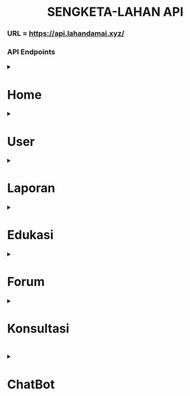 <h1 style="text-align: center;">SENGKETA-LAHAN API</h1>

### URL = https://api.lahandamai.xyz/

### **API Endpoints**
<details> 
<summary><h1>Home</h1></summary>

### 1. Get Home Content 
- **Deskripsi** : Mendapatkan konten halaman utama. Konten tersebut terdiri dari jumlah laporan per bulan untuk tahun berjalan dan daftar postingan edukasi terbaru.    
- **URL**: `/api/home/get`   
- **Method**: `GET`   

#### Response
```json
{
    "data": {
        "photo_profile": "url photo profile",
        "jumlah_laporan": {
            "0": 1,
            "1": 0,
            "2": 0,
            "3": 0,
            "4": 0,
            "5": 10,
            "6": 0,
            "7": 0,
            "8": 0,
            "9": 0,
            "10": 0,
            "11": 0,
        },
            
        "edukasi": [
            {
                "id": "uuid",
                "judul": "string",
                "deskripsi": "string",
                "isi": "string",
                "publisher": "string",
                "tanggal_upload": "2024-06-10T00:00:00.000Z",
                "sumber": "string",
                "isRecommended": "boolean",
                "fotos": [
                    "https://example.com/foto1.jpg",
                    ...
                ]
            },
            ...
        ]
    }
}
```
</details>

<details>
  <summary><h1>User</h1></summary>

### **1. Register User**
- **URL**: `/api/users/register`
- **Method**: `POST`
- **Body**:
  ```json
  {
    "email": "string",
    "nama": "string",
    "alamat": "string",
    "nik": "string",
    "password": "string",
    "tanggal_lahir": "string"
  }
  ```
- **Success Response**:
  - **Code**: `200 OK`
  - **Content**:
    ```json
    {
      "data": {
        "email": "string",
        "nama": "string"
      }
    }
    ```
- **Error Response**:
  - **Code**: `400 Bad Request`
  - **Content**: `email atau NIK sudah ada`

### **2. Login User**
- **URL**: `/api/users/login`
- **Method**: `POST`
- **Body**:
  ```json
  {
    "email": "string",
    "password": "string"
  }
  ```
- **Success Response**:
  - **Code**: `200 OK`
  - **Content**:
    ```json
    {
      "data": {
        "token": "string",
        "nama": "string",
        "role": "string",
        "email": "string",
        "nik": "string"
      }
    }
    ```
  - **Cookie**: `token` (httpOnly)
- **Error Response**:
  - **Code**: `401 Unauthorized`
  - **Content**: `email or password wrong`

### **3. Get Current User**
- **URL**: `/api/users/current`
- **Method**: `GET`
- **Headers**:
  - **Cookie**: `token=string`
- **Success Response**:
  - **Code**: `200 OK`
  - **Content**:
    ```json
    {
      "data": {
        "email": "string",
        "nama": "string",
        "alamat": "string",
        "nik": "string",
        "tanggal_lahir": "string"
      }
    }
    ```
- **Error Response**:
  - **Code**: `404 Not Found`
  - **Content**: `User tidak ditemukan`


### 4. Get All User
- **URL**: `/api/users/get/all`
- **Method**: `GET`
- **Headers**:
  - **Authorization**: Bearer <token>
- **Success Response**:
  - **Code**: `200 OK`
  - **Content**:

### 5. Update User
- **URL**: `/api/users/update`
- **Method**: `PUT`
- **Description**: memperbarui detail pengguna termasuk foto profil dengan pembaruan satu gambar profil per permintaan.
- **Headers**:
  - **Content-Type**: multipart/form-data
- **Success Response**:
  - **Code**: `200 OK`   

#### Body
- **Multipart/Form-Data**: 
  - `files`: (opsional) File gambar profil untuk diunggah.
  - Detail pengguna lainnya sebagai field JSON.

- **Request**
  ```json
  {
    "email": "string",
    "nama": "string",
    "alamat": "string",
    "nik": "string",
    "tanggal_lahir": "string",
    "foto": [<file>]
  }
  ```

- **Response**
  - Success (200)
  ```json
  {
    "data": {
      "email": "string",
      "role": "string",
      "nama": "string",
      "alamat": "string",
      "nik": "string",
      "tanggal_lahir": "string",
      "foto": "string"
    }
  }
  ```

- **Errors**
  - **400 Bad Request**
    - If more than one file is uploaded:
      ```json
      {
        "error": "only one file allowed"
      }
      ```
  - **401 Unauthorized**
    - If the user is not authenticated.
  - **500 Internal Server Error**
    - If there is a server-side error during the update process.




### 6. Update User Role 
- **URL**: `/api/users/update/role`
- **Description** : mengganti peran pengguna, jika pengguna umum maka menjadi admin dan jika admin maka menjadi pengguna umum
- **Method**: `PUT`
- **Body**:
  ```json
  {}
  ```
- **Success Response**:
  - **Code**: `200 OK`
  - **Content**:
    ```json
    {
      "data": {
        "email": "string",
        "role": "string"
      }
    }
    ```

### 7. get other user by nik
- **URL**: `/api/users/:nik/get/`
- **Description** : Dapatkan detail pengguna berdasarkan nik
- **Method**: `GET`
- **Reqeuest Parameter**: (nik) NIK user
- hanya dapat dipanggil oleh user role admin
- **Success Response**:
  - **Code**: `200 OK`
  - **Content**:
    ```json
    {
      "data": {
          "email": "string",
          "nama": "string",
          "alamat": "string",
          "nik": "string",
          "tanggal_lahir": "string",
          "role": "string",
          "foto": "https://storage.googleapis.com/lahan-damai/example-example.jpg"
      }
    }
    ```

</details>

<details> 
<summary><h1>Laporan</h1></summary>

### 1. Create Laporan
- **url:** `/api/laporan/create`  
- **Method:** `POST`  
- **Description:** Membuat laporan baru.  
- **Headers:**  
  - `Authorization: Bearer <token>`  
  - `Content-Type: multipart/form-data`

**Request Body:**
```json
{
  "no_sertifikat": "string",
  "deskripsi": "string",
  "latitude": "float",
  "longitude": "float",
  "proses_laporan": "string",
  "foto": [<file1>, <file2>, ...],
  "tanggal_lapor": "string"
}
```

    **Note:**
    - `tanggal_lapor` Jika tidak diberikan maka akan diisi dengan tanggal saat ini.


**Responses:**
- `200 OK`: Laporan berhasil dibuat.
```json
{
  "data": {
    "latitude": "string",
    "longitude": "string",
    "no_sertifikat": "string",
    "user_nik": "string",
    "deskripsi": "string",
    "proses_laporan": "string",
    "tanggal_lapor": "string"
  }
}
```
- `400 Bad Request`: Permintaan tidak valid.
- `500 Internal Server Error`: Kesalahan server.

---

### 2. Get Koordinat Laporan
- **url:** `/api/map/get`  
- **Method:** `GET`  
- **Description:** Mendapatkan koordinat semua laporan milik pengguna. jika admin, maka akan mengembalikan semua koordinat yang ada di database.  
- **Headers:**  
  - `Authorization: Bearer <token>`

**Responses:**
- `200 OK`: Berhasil mendapatkan koordinat.
```json
{
  "data": [
    {
      "no_sertifikat": "string",
      "latitude": "float",
      "longitude": "float"
    },
    ...
  ]
}
```
- `500 Internal Server Error`: Kesalahan server.

---

### 3. Get Laporan
- **url:** `/api/laporan/:no_sertifikat/get`  
- **Method:** `GET`  
- **Description:** Mendapatkan laporan berdasarkan nomor sertifikat.  
- **Headers:**  
  - `Authorization: Bearer <token>`
**Request Body:**
```json
{
	"user_nik": "string" // opsional
}
```
**Responses:**
- `200 OK`: Berhasil mendapatkan laporan.
```json
{
  "data": {
    "latitude": "float",
    "longitude": "float",
    "no_sertifikat": "string",
    "user_nik": "string",
    "deskripsi": "string",
    "proses_laporan": "string",
    "tanggal_lapor": "string",
    "fotos": ["url1", "url2", ...]
  }
}
```
- `404 Not Found`: Laporan tidak ditemukan.
- `500 Internal Server Error`: Kesalahan server.

---

### 4. Delete Laporan
- **url:** `/api/laporan/delete`  
- **Method:** `DELETE`  
- **Description:** Menghapus laporan berdasarkan nomor sertifikat.  
- **Headers:**  
  - `Authorization: Bearer <token>`

**Request Body:**
```json
{
  "no_sertifikat": "string",
  "user_nik": "string"
}
```

**Responses:**
- `200 OK`: Laporan berhasil dihapus.
```json
{
  "data": "success"
}

```
- `404 Not Found`: Laporan tidak ditemukan.
- `500 Internal Server Error`: Kesalahan server.

---

### 5. Update Laporan
- **url:** `/api/laporan/update`  
- **Method:** `PUT`  
- **Description:** Memperbarui laporan berdasarkan nomor sertifikat.  
- **Headers:**  
  - `Authorization: Bearer <token>`

**Request Body:**
```json
{
  "no_sertifikat": "string",
  "user_nik": "string",
  "deskripsi": "string",
  "latitude": "float",
  "longitude": "float",
  "proses_laporan": "string",
  "tanggal_lapor": "string"
}
```

**Responses:**
```json
{
  "data": {
    "no_sertifikat": "string",
    "deskripsi": "string",
    "latitude": "string",
    "longitude": "string",
    "proses_laporan": "string",
    "tanggal_lapor": "string", 
    "user_nik": "string"
  }
}
```
- `200 OK`: Laporan berhasil diperbarui.
- `404 Not Found`: Laporan tidak ditemukan.
- `400 Bad Request`: Permintaan tidak valid.
- `500 Internal Server Error`: Kesalahan server.

---

### 6. Delete Laporan Photos
- **url:** `/api/laporan/photos/delete`  
- **Method:** `DELETE`  
- **Description:** Menghapus semua foto terkait laporan berdasarkan nomor sertifikat.  
- **Headers:**  
  - `Authorization: Bearer <token>`

**Request Body:**
```json
{
  "no_sertifikat": "string",
  "user_nik": "string"
}
```

**Responses:**
```json
{
  "data": "success"
}
```
- `200 OK`: Foto laporan berhasil dihapus.
- `404 Not Found`: Laporan atau foto tidak ditemukan.
- `500 Internal Server Error`: Kesalahan server.

---

### 7. Add Photos to Laporan
- **url:** `/api/laporan/photos/add`  
- **Method:** `PUT`  
- **Description:** Menambahkan foto ke laporan berdasarkan nomor sertifikat.  
- **Headers:**  
  - `Authorization: Bearer <token>`
  - `Content-Type: multipart/form-data`

**Request Body:**
```json
{
  "no_sertifikat": "string",
  "user_nik": "string",
  "files": [<file1>, <file2>, ...]
}
```

**Responses:**
```json
{
  "data": "success"
}
```
- `200 OK`: Foto berhasil ditambahkan.
- `404 Not Found`: Laporan tidak ditemukan.
- `400 Bad Request`: Permintaan tidak valid.
- `500 Internal Server Error`: Kesalahan server.

### 8. Get All Laporan Sengketa
**Endpoint:** `/api/laporan/get/all`  
**Method:** `GET`  
**Description:** Mendapatkan semua laporan sengketa yang tersimpan, diurutkan berdasarkan tanggal lapor dari yang terbaru.  
**Headers:**  
- `Authorization: Bearer <token>`

**Responses:**
- `200 OK`: Berhasil mendapatkan semua laporan sengketa.
```json
{
  "data": [
    {
      "latitude": "string",
      "longitude": "string",
      "no_sertifikat": "string",
      "user_nik": "string",
      "deskripsi": "string",
      "proses_laporan": "string",
      "fotos": ["url1", "url2", ...]
    },
    ...
  ]
}
```
- `500 Internal Server Error`: Kesalahan server.

---

### 9. Get Laporan Sengketa Milik User
**Endpoint:** `/api/laporan/get/user/`  
**Method:** `GET`  
**Description:** Mendapatkan semua laporan sengketa yang terkait dengan pengguna.
**Headers:**  
- `Authorization: Bearer <token>`

**Request:**
```json
{
  "user_nik": "string" // opsional
}
```

**Responses:**
```json
{
    "data": {
        "latitude": "string",
        "longitude": "string",
        "no_sertifikat": "string",
        "user_nik": "string",
        "deskripsi": "string",
        "proses_laporan": "string",
        "tanggal_lapor": "string",
        "fotos": ["url1", "url2", ...]
    }
}
```
</details>


<details> 
<summary><h1> Edukasi</h1></summary>

### 1. Get Post Edukasi
**Endpoint:** `/api/edukasi/:id/get`  
**Method:** `GET`  
**Description:** Mendapatkan detail post edukasi berdasarkan ID.  
**Headers:**  
- `Authorization: Bearer <token>`

**Path Parameters:**
- `id` (integer): ID dari post edukasi yang ingin didapatkan.

**Responses:**
- `200 OK`: Berhasil mendapatkan post edukasi.
```json
{
  "data": {
    "id": "string",
    "judul": "string",
    "deskripsi": "string",
    "isi": "string",
    "publisher": "string",
    "tanggal_upload": "string",
    "sumber": "string",
    "fotos": ["url1", "url2", ...]
  }
}
```

---

### 2. Get All Post Edukasi
**Endpoint:** `/api/edukasi/get`  
**Method:** `GET`  
**Description:** Mendapatkan semua post edukasi.  
**Headers:**  
- `Authorization: Bearer <token>`

**Responses:**
- `200 OK`: Berhasil mendapatkan semua post edukasi.
```json
{
  "data": [
    {
      "id": "string",
      "judul": "string",
      "deskripsi": "string",
      "isi": "string",
      "publisher": "string",
      "tanggal_upload": "string",
      "sumber": "string",
      "fotos": ["url1", "url2", ...]
    },
    ...
  ]
}
```

---

### 3. Create Post Edukasi
**Endpoint:** `/api/edukasi/create`  
**Method:** `POST`  
**Description:** Membuat post edukasi baru.  
**Headers:**  
- `Authorization: Bearer <token>`
- `Content-Type: application/json`

**Request Body:**
```json
{
  "judul": "string",
  "deskripsi": "string",
  "isi": "string",
  "publisher": "string",
  "tanggal_upload": "string",
  "foto": [<file1>, <file2>, ...],
  "sumber": "string"
}
```

**Responses:**
- `200 OK`: Post edukasi berhasil dibuat.
```json
{
  "data": {
    "id": "integer",
    "judul": "string",
    "deskripsi": "string",
    "isi": "string",
    "publisher": "string",
    "tanggal_upload": "string"
  }
}
```

---

### 4. Update Post Edukasi
**Endpoint:** `/api/edukasi/update/:id`  
**Method:** `PUT`  
**Description:** Memperbarui post edukasi berdasarkan ID.  
**Headers:**  
- `Authorization: Bearer <token>`
- `Content-Type: application/json`

**Path Parameters:**
- `id` (integer): ID dari post edukasi yang ingin diperbarui.

**Request Body:**
```json
{
  "judul": "string",
  "deskripsi": "string",
  "isi": "string",
  "publisher": "string",
  "tanggal_upload": "string",
  "sumber": "string"
}
```

**Responses:**
- `200 OK`: Post edukasi berhasil diperbarui.
```json
{
  "data": {
    "id": "integer",
    "judul": "string",
    "deskripsi": "string",
    "isi": "string",
    "publisher": "string",
    "tanggal_upload": "string",
    "sumber": "string"
  }
}
```

---

### 5. Delete Post Edukasi
**Endpoint:** `/api/edukasi/delete/:id`  
**Method:** `DELETE`  
**Description:** Menghapus post edukasi berdasarkan ID.  
**Headers:**  
- `Authorization: Bearer <token>`

**Path Parameters:**
- `id` (integer): ID dari post edukasi yang ingin dihapus.

**Responses:**
- `200 OK`: Post edukasi berhasil dihapus.
```json
{
  "data": "success"
}
```

---

### 6. Delete Post Photos
**Endpoint** `/api/edukasi/photos/delete/:id`   
**Method** `DELETE`   
Response:
```json
{
  "data": "success"
}

```
- 200 OK: { "data": "success" }
- 404 Not Found: No photos found for the post
- 500 Internal Server Error: Server error


### 7. Add Photos to a Post
**Endpoint**: `/api/edukasi/photos/add/:id`   
**Method**: `PUT`   
**Request**: Multipart form data with files field containing image files  
**Response**:
```json
{
  "data": "success"
}

```


### 8. Get Recommended Artikel Edukasi
**Endpoint:** `/api/edukasi/recommended/get`  
**Method:** `GET`  
**Description:** 
**Headers:**  
- `Authorization: Bearer <token>`

**Responses:**
```json
{
    "data": [
        {
            "id": 1,
            "judul": "string",
            "deskripsi": "string",
            "isi": "string",
            "publisher": "string",
            "tanggal_upload": "2023-11-30T00:00:00.000Z",
            "sumber": "string",
            "fotos": [...]
        },
        ...
    ]
}
```

---

</details>

<details> 
<summary> <h1> Forum </h1></summary>

### 1. Membuat Thread Forum
**Endpoint:** `/api/forum/create`  
**Method:** `POST`  
**Deskripsi:** Membuat thread baru di forum.  
**Headers:**
- `Authorization: Bearer <token>`

**Request Body:**
```json
{
  "judul": "string",
  "isi": "string"
}
```

**Responses:**
- `200 OK`: Berhasil membuat thread.
```json
{
  "data": {
    "id": "string",
    "judul": "string",
    "isi": "string",
    "user_nik": "string",
    "tanggal_upload": "string"
  }
}
```

### 2. Membuat Balasan Thread Forum
**Endpoint:** `/api/forum/reply/add`  
**Method:** `POST`  
**Deskripsi:** Membuat balasan baru di thread forum.  
**Headers:**
- `Authorization: Bearer <token>`

**Request Body:**
```json
{
  "thread_id": "string",
  "isi": "string"
}
```

**Responses:**
- `200 OK`: Berhasil membuat balasan.
```json
{
  "data": {
    "id": "string",
    "isi": "string",
    "user_nik": "string",
    "tanggal_upload": "string"
  }
}
```

### 3. Mendapatkan Thread Forum
**Endpoint:** `/api/forum/:id/get`  
**Method:** `GET`  
**Deskripsi:** Mendapatkan detail dari sebuah thread forum berdasarkan ID.  
**Parameters:**
- `id` (path parameter): ID dari thread yang ingin diambil.
**Headers:**
- `Authorization: Bearer <token>`


**Responses:**
- `200 OK`: Berhasil mendapatkan thread.
```json
{
  "data": {
    "id": "string",
    "judul": "string",
    "isi": "string",
    "user_nik": "string",
    "tanggal_upload": "string"
  }
}
```
### 3.1 Mendapatkan Thread Forum beserta Reply
**Endpoint:** `/api/forum/:id/detail/get`  
**Method:** `GET`  
**Deskripsi:** Mendapatkan seluruh detail dari suatu thread  
**Parameters:**
- `id` (path parameter): ID dari thread yang ingin diambil.
**Headers:**
- `Authorization: Bearer <token>`


**Responses:**
- `200 OK`: Berhasil mendapatkan thread.
```json
{
    "data": {
        "id": "string",
        "judul": "string",
        "isi": "string",
        "tanggal_upload": "string",
        "total_reply": "integer",
        "user": {
            "nama": "string",
            "foto": "string",
            "email": "string",
            "nik": "string"
        },
        "replies": [
            {
                "id": "string",
                "thread_id": "string",
                "isi": "string",
                "tanggal_upload": "string",
                "user": {
                    "nama": "string",
                    "foto": "string",
                    "email": "string",
                    "nik": "string"
                },
                "replies": [
                    {...},
                    {...},
                    {...},
                ]
            },
            {...},
            {...},
            
        ]
    }
}
```
### 4. Mendapatkan Balasan Thread Forum
**Endpoint:** `/api/forum/:id/replies/get`  
**Method:** `GET`  
**Deskripsi:** Mendapatkan semua balasan dari sebuah thread forum berdasarkan ID thread.  
**Parameters:**
- `id` (path parameter): ID dari thread yang balasannya ingin diambil.
**Headers:**
- `Authorization: Bearer <token>`

**Responses:**
- `200 OK`: Berhasil mendapatkan balasan.
```json
{
  "data": [
    {
      "id": "string",
      "isi": "string",
      "user_nik": "string",
      "tanggal_upload": "string"
    },
    ...
  ]
}
```

### 5. Mendapatkan Semua Thread Forum
**Endpoint:** `/api/forum/get/all`  
**Method:** `GET`  
**Deskripsi:** Mendapatkan semua thread forum.
**Headers:**
- `Authorization: Bearer <token>`

**Responses:**
- `200 OK`: Berhasil mendapatkan semua thread.
```json
{
    "data": [
        {
            "id": "string",
            "judul": "string",
            "isi": "string",
            "tanggal_upload": "2024-06-06T14:37:38.597Z",
            "total_reply": "int",
            "user": {
                "nama": "string",
                "foto": "https://storage.googleapis.com/...",
                "email": "string",
                "nik": "string"
            }
        },
        ...
    ]
}
```

### 6. Menghapus Thread Forum
**Endpoint:** `/api/forum/:id/delete`  
**Method:** `DELETE`  
**Deskripsi:** Menghapus sebuah thread forum berdasarkan ID.  
**Headers:**
- `Authorization: Bearer <token>`

**Parameters:**
- `id` (path parameter): ID dari thread yang ingin dihapus.

**Responses:**
- `200 OK`: Berhasil menghapus thread.
```json
{
  "data": "success"
}
```

### 7. Menghapus Balasan Thread Forum
**Endpoint:** `/api/forum/reply/:id/delete`  
**Method:** `DELETE`  
**Deskripsi:** Menghapus sebuah balasan di thread forum berdasarkan ID balasan.  
**Headers:**
- `Authorization: Bearer <token>`

**Parameters:**
- `id` (path parameter): ID dari balasan yang ingin dihapus.

**Responses:**
- `200 OK`: Berhasil menghapus balasan.
```json
{
  "data": "success"
}
```

### 8. Memperbarui Thread Forum
**Endpoint:** `/api/forum/:id/update`  
**Method:** `PUT`  
**Deskripsi:** Memperbarui sebuah thread forum berdasarkan ID.  
**Headers:**
- `Authorization: Bearer <token>`

**Parameters:**
- `id` (path parameter): ID dari thread yang ingin diperbarui.

**Request Body:**
```json
{
  "judul": "string",
  "isi": "string"
}
```

**Responses:**
- `200 OK`: Berhasil memperbarui thread.
```json
{
  "data": "success"
}
```

### 9. Memperbarui Balasan Thread Forum
**Endpoint:** `/api/forum/reply/:id/update`  
**Method:** `PUT`  
**Deskripsi:** Memperbarui sebuah balasan di thread forum berdasarkan ID balasan.  
**Headers:**
- `Authorization: Bearer <token>`

**Parameters:**
- `id` (path parameter): ID dari balasan yang ingin diperbarui.

**Request Body:**
```json
{
  "isi": "string"
}
```

**Responses:**
- `200 OK`: Berhasil memperbarui balasan.
```json
{
  "data": "success"
}
```
</details>


<details>
<summary><h1> Konsultasi <h1></summary>

### Get All Experts
- **Endpoint**: `/api/konsultasi/ahli/get`
- **Method**: `GET`
- **Description**: Ambil semua ahli.
- **Headers:** `Authorization: Bearer <token>`

- **Response**:
    - **Status**: `200 OK`
    - **Body**:
        ```json
        {
            "data": [
                {
                    "id": "uuid",
                    "nama": "John Doe",
                    "bidang": "Psychology",
                    "nomor_wa": "1234567890",
                    "deskripsi": "Expert in psychology",
                    "lama_kerja": 5,
                    "foto": "https://storage.googleapis.com/bucket/1-photo.jpg",
                    "rating": 4,
                    "total_review": 5,
                },
                ...
            ]
        }
        ```

### Get Experts by Field
- **Endpoint**: `/api/konsultasi/ahli/get/bidang/:bidang`
- **Method**: `GET`
- **Description**: Dapatkan ahli berdasarkan bidangnya.
- **Parameters**:
    - `bidang` (string) - bidang keahliannya.
- **Headers:** `Authorization: Bearer <token>`
- **Response**:
    - **Status**: `200 OK`
    - **Body**:
        ```json
        {
            "data": [
                {
                    "id": "uuid",
                    "nama": "John Doe",
                    "bidang": "Psychology",
                    "nomor_wa": "1234567890",
                    "deskripsi": "Expert in psychology",
                    "lama_kerja": "5",
                    "foto": "https://storage.googleapis.com/bucket/1-photo.jpg",
                    "rating": 4,
                    "total_review": 5,
                },
                ...
            ]
        }
        ```

### Get Expert by ID
- **Endpoint**: `/api/konsultasi/ahli/get/:id`
- **Method**: `GET`
- **Description**: Mengambil ahli berdasarkan ID.
- **Parameters**:
    - `id` The ID of the expert.
- **Headers:** `Authorization: Bearer <token>`
- **Response**:
    - **Status**: `200 OK`
    - **Body**:
        ```json
        {
            "data": {
                "id": "uuid",
                "nama": "John Doe",
                "bidang": "Psychology",
                "nomor_wa": "1234567890",
                "deskripsi": "Expert in psychology",
                "lama_kerja": "5",
                "foto": "https://storage.googleapis.com/bucket/1-photo.jpg"
            }
        }
        ```

### Get Reviews of an Expert
- **Endpoint**: `/api/konsultasi/ahli/get/:id/ulasan`
- **Method**: `GET`
- **Description**: Ambil ulasan seorang ahli berdasarkan ID.
- **Headers:** `Authorization: Bearer <token>`
- **Parameters**:
    - `id` The ID of the expert.
- **Response**:
    - **Status**: `200 OK`
    - **Body**:
        ```json
        {
            "data": [
                {
                    "id": "uuid",
                    "ahli_id": 1,
                    "rating": 4,
                    "user_nik": "9876543210",
                    "isi": "Great consultation!"
                },
                ...
            ]
        }
        ```

### Get Rating of an Expert
- **Endpoint**: `/api/konsultasi/ahli/get/:id/rating`
- **Method**: `GET`
- **Description**: Ambil rating rata-rata seorang ahli berdasarkan ID.
- **Headers:** `Authorization: Bearer <token>`
- **Parameters**:
    - `id` The ID of the expert.
- **Response**:
    - **Status**: `200 OK`
    - **Body**:
        ```json
        {
            "data": {
                "rating": 4.5
            }
        }
        ```

### Get expert detail
- **Endpoint**: `/api/konsultasi/ahli/get/:id/detail`
- **Method**: `GET`
- **Description**: Mendapatkan detail dari sebuah ahli berdasarkan ID.
- **Headers:** `Authorization: Bearer <token>`
- **Parameters**:
    - `id` id ahli.
- **Response**:
    - **Status**: `200 OK`
    - **Body**:
        ```json
        {
            "data": {
                "id": "string",
                "nama": "string",
                "bidang": "string",
                "nomor_wa": "string",
                "deskripsi": "string",
                "lama_kerja": "integer",
                "foto": "string",
                "rating": "integer",
                "reviews": [
                    {
                        "ahli_id": "string",
                        "rating": "integer",
                        "user_nik": "string",
                        "isi": "string",
                        "nama": "string",
                        "foto": "string"
                    }
                    ...
                ],
                "total_review": "integer"
            }
        }
        ```


### Create Review for an Expert
- **Endpoint**: `/api/konsultasi/ahli/:id/ulasan`
- **Method**: `POST`
- **Description**: Buat ulasan untuk seorang ahli.
- pengguna hanya dapat membuat maksimal 1 ulasan untuk satu ahli 
- **Headers:** `Authorization: Bearer <token>`
- **Parameters**:
    - `id` The ID of the expert.
- **Request Body**:
    ```json
    {
        "rating": 5,
        "isi": "Excellent service!"
    }
    ```
- **Response**:
    - **Status**: `200 OK`
    - **Body**:
        ```json
        {
            "data": {
                "ahli_id": 1,
                "rating": 5,
                "user_nik": "1234567890",
                "isi": "Excellent service!"
            }
        }
        ```

### Add Expert to Favorite List
- **Endpoint**: `/api/konsultasi/ahli/:id/favorite`
- **Method**: `POST`
- **Description**: Menambahkan pakar ke daftar favorit pengguna
- **Headers:** `Authorization: Bearer <token>`
- **Parameters**:
    - `id` The ID of the expert.

- **Response**:
    - **Status**: `200 OK`
    - **Body**:
        ```json
        {
            "data": "success"
        }
        ```

### delete Expert from Favorite List
- **Endpoint**: `/api/konsultasi/ahli/:id/favorite`
- **Method**: `DELETE`
- **Description**: Menghapus pakar dari daftar favorit pengguna
- **Headers:** `Authorization: Bearer <token>`
- **Parameters**:
    - `id` The ID of the expert.

- **Response**:
    - **Status**: `200 OK`
    - **Body**:
        ```json
        {
            "data": "success"
        }
        ```

### get User Expert Favorite List
- **Endpoint**: `/api/konsultasi/ahli/favorite/get`
- **Method**: `GET`
- **Description**: Mengambil daftar pakar yang telah ditambahkan pengguna ke daftar favorit mereka.
- **Headers:** `Authorization: Bearer <token>`
- **Response**:
    - **Status**: `200 OK`
    - **Body**:
        ```json
        {
            "data": [
                {
                    "id": "string",
                    "nama": "string",
                    "bidang": "string",
                    "nomor_wa": "string",
                    "deskripsi": "string",
                    "lama_kerja": 5,
                    "foto": "url string",
                    "rating": 4
                }
            ]
        }
        ```
---

### Create Expert
- **Endpoint**: `/api/konsultasi/ahli/create`
- **Method**: `POST`
- **Description**: Membuat pakar baru.
- **Headers:** `Authorization: Bearer <token>`
- **Request Body**:
    ```json
    {
        "nama": "John Doe",
        "bidang": "Psychology",
        "nomor_wa": "1234567890",
        "deskripsi": "Expert in psychology",
        "lama_kerja": "5",
        "foto": "<file>"
    }
    ```
- **Response**:
    - **Status**: `200 OK`
    - **Body**:
        ```json
        {
            "data": {
                "id": "uuid",
                "nama": "John Doe",
                "bidang": "Psychology",
                "nomor_wa": "1234567890",
                "deskripsi": "Expert in psychology",
                "lama_kerja": "5",
                "foto": "https://storage.googleapis.com/bucket/1-photo.jpg"
            }
        }
        ```

### Update Expert
- **Endpoint**: `/api/konsultasi/ahli/update/:id`
- **Method**: `PUT`
- **Description**: Memperbarui detail pakar.
- **Headers:** `Authorization: Bearer <token>`
- **Parameters**:
    - `id` The ID of the expert.
- **Request Body**:
    ```json
    {
        "nama": "John Doe",
        "bidang": "Psychology",
        "nomor_wa": "1234567890",
        "deskripsi": "Expert in psychology",
        "lama_kerja": "5"
    }
    ```
- **Response**:
    - **Status**: `200 OK`
    - **Body**:
        ```json
        {
            "data": {
                "id": "uuid",
                "nama": "John Doe",
                "bidang": "Psychology",
                "nomor_wa": "1234567890",
                "deskripsi": "Expert in psychology",
                "lama_kerja": "5",
                "foto": "https://storage.googleapis.com/bucket/1-photo.jpg"
            }
        }
        ```

### Delete Expert
- **Endpoint**: `/api/konsultasi/ahli/delete/:id`
- **Method**: `DELETE`
- **Description**: Menghapus pakar berdasarkan ID.
- **Headers:** `Authorization: Bearer <token>`
- **Parameters**:
    - `id` The ID of the expert.
- **Response**:
    - **Status**: `200 OK`
    - **Body**:
        ```json
        {
            "data": "success"
        }
        ```

### Delete Ulasan Ahli 
- **Endpoint**: `/api/konsultasi/ahli/:id/ulasan`
- **Method**: `DELETE`
- **Description**: hapus ulasan ahli berdasarkan id ahli.
- **Headers:** `Authorization: Bearer <token>`
- **Parameters**:
    - `id` The ID of the expert.
- **Request**: 
    - jika admin yang melakukan delete tambahkan request body dengan atribut user_nik milik ulasan yang ingin dihapus
    - **Body**:
    ```json
      {
        "user_nik": "string"
      }
    ```
- **Response**:
    - **Status**: `200 OK`
    - **Body**:
        ```json
        {
            "data": "success"
        }
        ```
- server akan mengembalikan respon unauthorized apabila user yang melakukan request delete bukan user pembuat ulasan

</details>


<details> 
<summary><h1>ChatBot</h1></summary>

### 1. Generate Answer
- **Endpoint**: `/api/chatbot/generate`
- **Method**: `POST`

**Request Body:**
```json
{
	"query": "string"
}
```

**Response:**
```json
{
	"data": "string"
}
```

### 2. Insert Document As Context for Chatbot
- **Endpoint**: `/api/chatbot/insert-document`
- **Method**: `POST`

**Request Body:**
- contoh:
```json
{
    "file_name": "UUTanah/UU_05_1960.pdf",
    "uu_name": "Undang-Undang Nomor 5 Tahun 1960"
}
```
- file_name: nama file di bucket google cloud, format: direktori/nama_file.pdf
- uu_name: nama undang-undang; nama uu dan file harus sesuai 

**Response:**
```json
{
	"data": "success"
}
```

</details>
